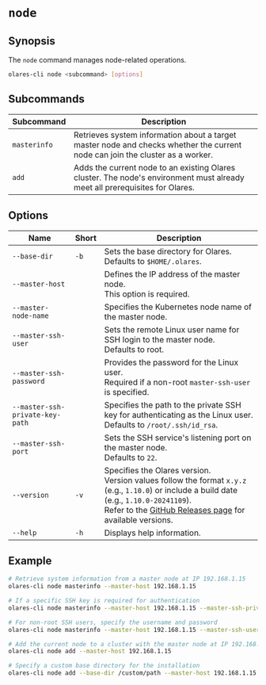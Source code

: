 # `node`

## Synopsis

The `node` command manages node-related operations.

```bash
olares-cli node <subcommand> [options]
```

## Subcommands

| Subcommand   | Description                                                                                                                   |
|--------------|-------------------------------------------------------------------------------------------------------------------------------|
| `masterinfo` | Retrieves system information about a target master node and checks whether the current node can join the cluster as a worker. |
| `add`        | Adds the current node to an existing Olares cluster. The node's environment must already meet all prerequisites for Olares.   |

## Options

| Name                            | Short | Description                                                                                                                                                                                                                                                                            |
|---------------------------------|-------|----------------------------------------------------------------------------------------------------------------------------------------------------------------------------------------------------------------------------------------------------------------------------------------|
| `--base-dir`                    | `-b`  | Sets the base directory for Olares.<br> Defaults to `$HOME/.olares`.                                                                                                                                                                                                                   |
| `--master-host`                 |       | Defines the IP address of the master node.<br> This option is required.                                                                                                                                                                                                                |
| `--master-node-name`            |       | Specifies the Kubernetes node name of the master node.                                                                                                                                                                                                                                 |
| `--master-ssh-user`             |       | Sets the remote Linux user name for SSH login to the master node.<br> Defaults to root.                                                                                                                                                                                                |
| `--master-ssh-password`         |       | Provides the password for the Linux user.<br> Required if a non-root `master-ssh-user` is specified.                                                                                                                                                                                   |
| `--master-ssh-private-key-path` |       | Specifies the path to the private SSH key for authenticating as the Linux user.<br> Defaults to `/root/.ssh/id_rsa`.                                                                                                                                                                   |
| `--master-ssh-port`             |       | Sets the SSH service's listening port on the master node.<br> Defaults to `22`.                                                                                                                                                                                                           |
| `--version`                     | `-v`  | Specifies the Olares version. <br>Version values follow the format `x.y.z` (e.g., `1.10.0`) or include a build date (e.g., `1.10.0-20241109`).<br> Refer to the [GitHub Releases page](https://github.com/beclab/Olares/releases) for available versions. |
| `--help`                        | `-h`  | Displays help information.                                                                                                                                                                                                                                                             |

## Example

```bash
# Retrieve system information from a master node at IP 192.168.1.15
olares-cli node masterinfo --master-host 192.168.1.15

# If a specific SSH key is required for authentication
olares-cli node masterinfo --master-host 192.168.1.15 --master-ssh-private-key-path /home/olares/.ssh/id_rsa

# For non-root SSH users, specify the username and password
olares-cli node masterinfo --master-host 192.168.1.15 --master-ssh-user olares --master-ssh-password password123

# Add the current node to a cluster with the master node at IP 192.168.1.15
olares-cli node add --master-host 192.168.1.15

# Specify a custom base directory for the installation
olares-cli node add --base-dir /custom/path --master-host 192.168.1.15
```


